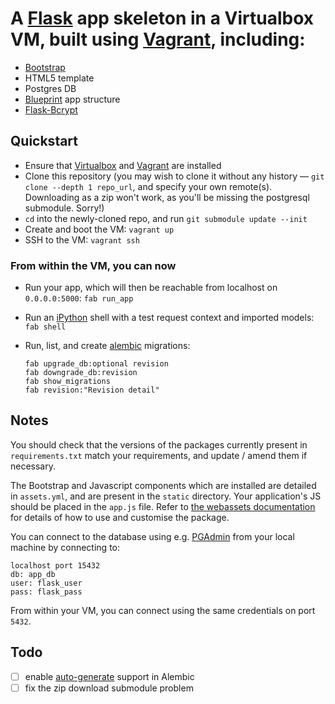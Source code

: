 # A [Flask](http://flask.pocoo.org) app skeleton in a Virtualbox VM, built using [Vagrant](http://vagrantup.com), including:

- [Bootstrap](http://twitter.github.com/bootstrap/)
- HTML5 template
- Postgres DB
- [Blueprint](http://flask.pocoo.org/docs/blueprints/) app structure
- [Flask-Bcrypt](http://packages.python.org/Flask-Bcrypt/)

## Quickstart
- Ensure that [Virtualbox](https://www.virtualbox.org/wiki/Downloads) and [Vagrant](http://downloads.vagrantup.com/) are installed
- Clone this repository (you may wish to clone it without any history — `git clone --depth 1 repo_url`, and specify your own remote(s). Downloading as a zip won't work, as you'll be missing the postgresql submodule. Sorry!)
- `cd` into the newly-cloned repo, and run `git submodule update --init`
- Create and boot the VM: `vagrant up`
- SSH to the VM: `vagrant ssh`

### From within the VM, you can now  

- Run your app, which will then be reachable from localhost on `0.0.0.0:5000`: `fab run_app`
- Run an [iPython](http://ipython.org) shell with a test request context and imported models: `fab shell`
- Run, list, and create [alembic](http://alembic.readthedocs.org/en/latest/) migrations:

    `fab upgrade_db:optional revision`  
    `fab downgrade_db:revision`  
    `fab show_migrations`  
    `fab revision:"Revision detail"`  

## Notes

You should check that the versions of the packages currently present in `requirements.txt` match your requirements, and update / amend them if necessary.

The Bootstrap and Javascript components which are installed are detailed in `assets.yml`, and are present in the `static` directory. Your application's JS should be placed in the `app.js` file. Refer to [the webassets documentation](http://webassets.readthedocs.org/en/latest/) for details of how to use and customise the package.

You can connect to the database using e.g. [PGAdmin](http://www.pgadmin.org) from your local machine by connecting to:

    localhost port 15432
    db: app_db
    user: flask_user
    pass: flask_pass

From within your VM, you can connect using the same credentials on port `5432`.

## Todo
- [ ] enable [auto-generate](https://alembic.readthedocs.org/en/latest/tutorial.html#auto-generating-migrations) support in Alembic
- [ ] fix the zip download submodule problem
